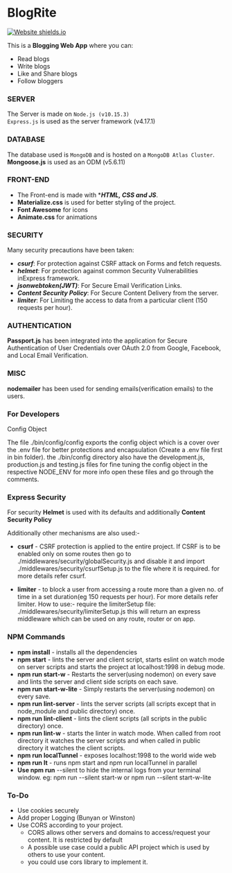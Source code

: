 # BlogRite

[![Website shields.io](https://img.shields.io/website/PROTOCOL/URLREST.svg)](http://shields.io/)

This is a **Blogging Web App** where you can:
- Read blogs
- Write blogs
- Like and Share blogs
- Follow bloggers

### SERVER

The Server is made on `Node.js (v10.15.3)`
<br/>
`Express.js` is used as the server framework (v4.17.1)

### DATABASE

The database used is `MongoDB` and is hosted on a `MongoDB Atlas Cluster`.
<br/>
****Mongoose.js**** is used as an ODM (v5.6.11)

### FRONT-END

- The Front-end is made with ****HTML, CSS and JS***.
- ****Materialize.css**** is used for better styling of the project.
- ****Font Awesome**** for icons
- ****Animate.css**** for animations

### SECURITY

Many security precautions have been taken:

- ***csurf***: For protection against CSRF attack on Forms and fetch requests.
- ***helmet***: For protection against common Security Vulnerabilities inExpress framework.
- ***jsonwebtoken(JWT)***: For Secure Email Verification Links.
- ***Content Security Policy***: For Secure Content Delivery from the server.
- ***limiter***: For Limiting the access to data from a particular client (150 requests per hour).

### AUTHENTICATION

****Passport.js**** has been integrated into the application for Secure Authentication of User Credentials over OAuth 2.0 from Google, Facebook, and Local Email Verification.

### MISC

****nodemailer**** has been used for sending emails(verification emails) to the users.

### For Developers

Config Object

The file ./bin/config/config exports the config object which is a cover over the .env file for better protections and encapsulation (Create a .env file first in bin folder). the ./bin/config directory also have the development.js, production.js and testing.js files for fine tuning the config object in the respective NODE_ENV for more info open these files and go through the comments.

### Express Security

For security ****Helmet**** is used with its defaults and additionally ****Content Security Policy****

Additionally other mechanisms are also used:-

- **csurf** - CSRF protection is applied to the entire project. If CSRF is to be enabled only on some routes then go to ./middlewares/security/globalSecurity.js and disable it and import ./middlewares/security/csurfSetup.js to the file where it is required. for more details refer csurf.

- **limiter** - to block a user from accessing a route more than a given no. of time in a set duration(eg 150 requests per hour). For more details refer limiter. How to use:-
require the limiterSetup file: ./middlewares/security/limiterSetup.js
this will return an express middleware which can be used on any route, router or on app.

### NPM Commands
- **npm install** - installs all the dependencies
- **npm start** - lints the server and client script, starts eslint on watch mode on server scripts and starts the project at localhost:1998 in debug mode.
- **npm run start-w** - Restarts the server(using nodemon) on every save and lints the server and client side scripts on each save.
- **npm run start-w-lite** - Simply restarts the server(using nodemon) on every save.
- **npm run lint-server** - lints the server scripts (all scripts except that in node_module and public directory) once.
- **npm run lint-client** - lints the client scripts (all scripts in the public directory) once.
- **npm run lint-w** - starts the linter in watch mode. When called from root directory it watches the server scripts and when called in public directory it watches the client scripts.
- **npm run localTunnel** - exposes localhost:1998 to the world wide web
- **npm run lt** - runs npm start and npm run localTunnel in parallel
- **Use npm run** --silent <your-script> to hide the internal logs from your terminal window.
eg: npm run --silent start-w or npm run --silent start-w-lite

### To-Do

- Use cookies securely
- Add proper Logging (Bunyan or Winston)
- Use CORS according to your project.
  - CORS allows other servers and domains to access/request your content. It is restricted by default
  - A possible use case could a public API project which is used by others to use your content.
  - you could use cors library to implement it.